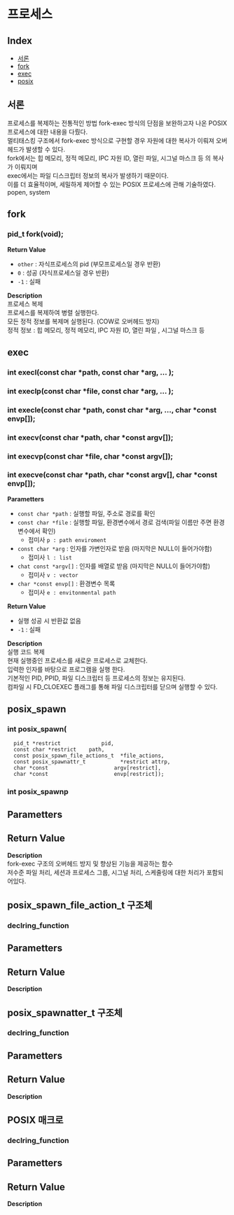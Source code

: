 # 프로세스

## Index
- [서론](#서론)
- [fork](#fork)
- [exec](#exec)
- [posix](#posix)


## 서론
프로세스를 복제하는 전통적인 방법 fork-exec 방식의 단점을 보완하고자 나온 POSIX 프로세스에 대한 내용을 다뤘다.
</br> 멀티태스킹 구조에서 fork-exec 방식으로 구현할 경우 자원에 대한 복사가 이뤄져 오버헤드가 발생할 수 있다.
</br> fork에서는 힙 메모리, 정적 메모리, IPC 자원 ID, 열린 파일, 시그널 마스크 등 의 복사가 이뤄지며
</br> exec에서는 파일 디스크립터 정보의 복사가 발생하기 때문이다.
</br> 이를 더 효율적이며, 세밀하게 제어할 수 있는 POSIX 프로세스에 관해 기술하였다.
</br> popen, system
## fork
### pid_t fork(void);
**Return Value**
- `other`	: 자식프로세스의 pid (부모프로세스일 경우 반환)
- `0`	: 성공  (자식프로세스일 경우 반환)
- `-1`	: 실패

**Description**
</br> 프로세스 복제
</br> 프로세스를 복제하여 병렬 실행한다.
</br> 모든 정적 정보를 복제며 실행된다. (COW로 오버헤드 방지)
</br> 정적 정보 : 힙 메모리, 정적 메모리, IPC 자원 ID, 열린 파일 , 시그널 마스크 등

## exec
### int execl(const char *path, const char *arg, ... );
### int execlp(const char *file, const char *arg, ... );
### int execle(const char *path, const char *arg, ..., char *const envp[]);
### int execv(const char *path, char *const argv[]);
### int execvp(const char *file, char *const argv[]);
### int execve(const char *path, char *const argv[], char *const envp[]);
**Parametters**
- `const char *path`    : 실행할 파일, 주소로 경로를 확인
- `const char *file`	: 실행할 파일, 환경변수에서 경로 검색(파일 이름만 주면 환경변수에서 확인)
  - 접미사 `p : path enviroment`
- `const char *arg`		: 인자를 가변인자로 받음 (마지막은 NULL이 들어가야함)
  - 접미사 `l : list` 
- `chat const *argv[]`	: 인자를 배열로 받음 (마지막은 NULL이 들어가야함)
  - 접미사 `v : vector` 
- `char *const envp[]`	: 환경변수 목록
  - 접미사 `e : envitonmental path` 
  

**Return Value**
- 실행 성공 시 반환값 없음
- `-1`	: 실패

**Description**
</br> 실행 코드 복제 
</br> 현재 실행중인 프로세스를 새로운 프로세스로 교체한다.
</br> 입력한 인자를 바탕으로 프로그램을 실행 한다.
</br> 기본적인 PID, PPID, 파일 디스크립터 등 프로세스의 정보는 유지된다.
</br> 컴파일 시 FD_CLOEXEC 플래그를 통해 파일 디스크립터를 닫으며 실행할 수 있다.


## posix_spawn
### int posix_spawn(
  ```
    pid_t *restrict				pid, 
    const char *restrict	path,
    const posix_spawn_file_actions_t  *file_actions,
    const posix_spawnattr_t           *restrict attrp,
    char *const						argv[restrict], 
    char *const						envp[restrict]);
  ```
  
### int posix_spawnp
**Parametters**
- 

**Return Value**
- 

**Description**
</br> fork-exec 구조의 오버헤드 방지 및 향상된 기능을 제공하는 함수
</br> 저수준 파일 처리, 세션과 프로세스 그룹, 시그널 처리, 스케줄링에 대한 처리가 포함되어있다.

## posix_spawn_file_action_t 구조체
### declring_function
**Parametters**
- 

**Return Value**
- 

**Description**
</br>

## posix_spawnatter_t 구조체
### declring_function
**Parametters**
- 

**Return Value**
- 

**Description**
</br>


## POSIX 매크로
### declring_function
**Parametters**
- 

**Return Value**
- 

**Description**
</br>
